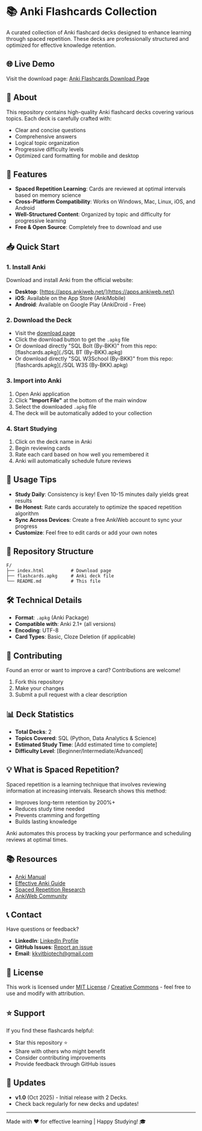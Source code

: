 # 📚 Anki Flashcards Collection

A curated collection of Anki flashcard decks designed to enhance learning through spaced repetition. These decks are professionally structured and optimized for effective knowledge retention.

## 🌐 Live Demo

Visit the download page: [Anki Flashcards Download Page](https://github.com/krishnakanthb13/krishnakanthb13.github.io/tree/master/F)

## 📖 About

This repository contains high-quality Anki flashcard decks covering various topics. Each deck is carefully crafted with:

- Clear and concise questions
- Comprehensive answers
- Logical topic organization
- Progressive difficulty levels
- Optimized card formatting for mobile and desktop

## 🎯 Features

- **Spaced Repetition Learning**: Cards are reviewed at optimal intervals based on memory science
- **Cross-Platform Compatibility**: Works on Windows, Mac, Linux, iOS, and Android
- **Well-Structured Content**: Organized by topic and difficulty for progressive learning
- **Free & Open Source**: Completely free to download and use

## 📥 Quick Start

### 1. Install Anki

Download and install Anki from the official website:
- **Desktop**: [https://apps.ankiweb.net/](https://apps.ankiweb.net/)
- **iOS**: Available on the App Store (AnkiMobile)
- **Android**: Available on Google Play (AnkiDroid - Free)

### 2. Download the Deck

- Visit the [download page](https://github.com/krishnakanthb13/krishnakanthb13.github.io/tree/master/F)
- Click the download button to get the `.apkg` file
- Or download directly "SQL Bolt (By-BKK)" from this repo: [flashcards.apkg](./SQL BT (By-BKK).apkg)
- Or download directly "SQL W3School (By-BKK)" from this repo: [flashcards.apkg](./SQL W3S (By-BKK).apkg)

### 3. Import into Anki

1. Open Anki application
2. Click **"Import File"** at the bottom of the main window
3. Select the downloaded `.apkg` file
4. The deck will be automatically added to your collection

### 4. Start Studying

1. Click on the deck name in Anki
2. Begin reviewing cards
3. Rate each card based on how well you remembered it
4. Anki will automatically schedule future reviews

## 📱 Usage Tips

- **Study Daily**: Consistency is key! Even 10-15 minutes daily yields great results
- **Be Honest**: Rate cards accurately to optimize the spaced repetition algorithm
- **Sync Across Devices**: Create a free AnkiWeb account to sync your progress
- **Customize**: Feel free to edit cards or add your own notes

## 📂 Repository Structure

```
F/
├── index.html          # Download page
├── flashcards.apkg     # Anki deck file
└── README.md           # This file
```

## 🛠️ Technical Details

- **Format**: `.apkg` (Anki Package)
- **Compatible with**: Anki 2.1+ (all versions)
- **Encoding**: UTF-8
- **Card Types**: Basic, Cloze Deletion (if applicable)

## 🤝 Contributing

Found an error or want to improve a card? Contributions are welcome!

1. Fork this repository
2. Make your changes
3. Submit a pull request with a clear description

## 📊 Deck Statistics

- **Total Decks**: 2
- **Topics Covered**: SQL (Python, Data Analytics & Science)
- **Estimated Study Time**: [Add estimated time to complete]
- **Difficulty Level**: [Beginner/Intermediate/Advanced]

## 💡 What is Spaced Repetition?

Spaced repetition is a learning technique that involves reviewing information at increasing intervals. Research shows this method:

- Improves long-term retention by 200%+
- Reduces study time needed
- Prevents cramming and forgetting
- Builds lasting knowledge

Anki automates this process by tracking your performance and scheduling reviews at optimal times.

## 📚 Resources

- [Anki Manual](https://docs.ankiweb.net/)
- [Effective Anki Guide](https://www.youtube.com/results?search_query=how+to+use+anki)
- [Spaced Repetition Research](https://en.wikipedia.org/wiki/Spaced_repetition)
- [AnkiWeb Community](https://ankiweb.net/shared/decks/)

## 📞 Contact

Have questions or feedback?

- **LinkedIn**: [LinkedIn Profile](https://www.linkedin.com/in/bkrishnakanth/)
- **GitHub Issues**: [Report an issue](https://github.com/krishnakanthb13/krishnakanthb13.github.io/issues)
- **Email**: kkvitbiotech@gmail.com

## 📄 License

This work is licensed under [MIT License](LICENSE) / [Creative Commons](https://creativecommons.org/) - feel free to use and modify with attribution.

## ⭐ Support

If you find these flashcards helpful:
- Star this repository ⭐
- Share with others who might benefit
- Consider contributing improvements
- Provide feedback through GitHub issues

## 🔄 Updates

- **v1.0** (Oct 2025) - Initial release with 2 Decks.
- Check back regularly for new decks and updates!

---

Made with ❤️ for effective learning | Happy Studying! 🎓